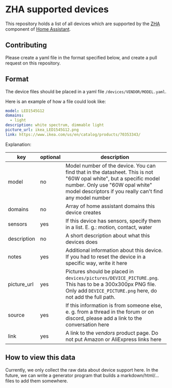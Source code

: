 # ZHA supported devices
This repository holds a list of all devices which are supported by the [ZHA][link-zha] component of [Home Assistant][link-ha].

## Contributing
Please create a yaml file in the format specified below, and create a pull request on this repository.

## Format
The device files should be placed in a yaml file `/devices/VENDOR/MODEL.yaml`.

Here is an example of how a file could look like:

```yaml
model: LED1545G12
domains:
  - light
description: white spectrum, dimmable light
picture_url: ikea_LED1545G12.png
link: https://www.ikea.com/us/en/catalog/products/70353343/
```

Explanation:

| key         | optional | description                                                                                                                                                                                                      |
|-------------|----------|------------------------------------------------------------------------------------------------------------------------------------------------------------------------------------------------------------------|
| model       | no       | Model number of the device. You can find that in the datasheet. This is not "60W opal white", but a specific model number. Only use "60W opal white" model descriptors if you really can't find any model number |
| domains     | no       | Array of home assistant domains this device creates                                                                                                                                                              |
| sensors     | yes      | If this device has sensors, specify them in a list. E. g.: motion, contact, water                                                                                                                                |
| description | no       | A short description about what this devices does                                                                                                                                                                 |
| notes       | yes      | Additional information about this device. If you had to reset the device in a specific way, write it here                                                                                                        |
| picture_url | yes      | Pictures should be placed in `devices/pictures/DEVICE_PICTURE.png`. This has to be a 300x300px PNG file. Only add `DEVICE_PICTURE.png` here, do not add the full path.                                                                                                          |
| source      | yes      | If this information is from someone else, e. g. from a thread in the forum or on discord, please add a link to the conversation here                                                                             |
| link        | yes      | A link to the *vendors* product page. Do not put Amazon or AliExpress links here     

## How to view this data

Currently, we only collect the raw data about device support here. In the future, we can write a generator program that builds a markdown/html/... files to add them somewhere.


[link-zha]: https://www.home-assistant.io/components/zha/
[link-ha]: https://www.home-assistant.io/
